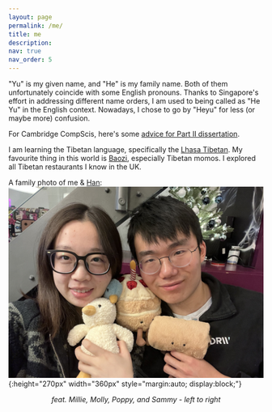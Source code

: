 ```yaml
---
layout: page
permalink: /me/
title: me
description: 
nav: true
nav_order: 5
---
```


"Yu" is my given name, and "He" is my family name. Both of them unfortunately 
coincide with some English pronouns. 
Thanks to Singapore's effort in addressing different name orders,
I am used to being called as "He Yu" in the English context. 
Nowadays, I chose to go by "Heyu" for less (or maybe more) confusion. 

For Cambridge CompScis, here's some [advice for Part II dissertation](https://dransyhe.github.io/blog/2022/part-ii-dissertation/).

I am learning the Tibetan language, 
specifically the [Lhasa Tibetan](https://en.wikipedia.org/wiki/Lhasa_Tibetan).
My favourite thing in this world is [Baozi](https://en.wikipedia.org/wiki/Baozi), especially Tibetan momos. 
I explored all Tibetan restaurants I know in the UK.

A family photo of me & [Han](https://han.wales/):  
![family](../assets/img/family.jpg){:height="270px" width="360px" style="margin:auto; display:block;"}
<p align="center"><em>feat. Millie, Molly, Poppy, and Sammy - left to right</em></p>





